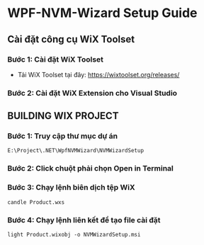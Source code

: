 # WPF-NVM-Wizard Setup Guide

## Cài đặt công cụ WiX Toolset

### Bước 1: Cài đặt WiX Toolset
- Tải WiX Toolset tại đây: https://wixtoolset.org/releases/

### Bước 2: Cài đặt WiX Extension cho Visual Studio

## BUILDING WIX PROJECT

### Bước 1: Truy cập thư mục dự án
```
E:\Project\.NET\WpfNVMWizard\NVMWizardSetup
```

### Bước 2: Click chuột phải chọn Open in Terminal

### Bước 3: Chạy lệnh biên dịch tệp WiX
```
candle Product.wxs
```

### Bước 4: Chạy lệnh liên kết để tạo file cài đặt
```
light Product.wixobj -o NVMWizardSetup.msi
```
